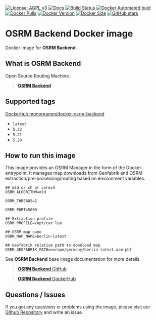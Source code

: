 [![License: AGPL v3][uri_license_image]][uri_license]
[![Docs](https://img.shields.io/badge/Docs-Github%20Pages-blue)](https://monogramm.github.io/osrm-backend/)
[![Build Status](https://travis-ci.org/Monogramm/docker-osrm-backend.svg)](https://travis-ci.org/Monogramm/docker-osrm-backend)
[![Docker Automated buid](https://img.shields.io/docker/cloud/build/monogramm/docker-osrm-backend.svg)](https://hub.docker.com/r/monogramm/docker-osrm-backend/)
[![Docker Pulls](https://img.shields.io/docker/pulls/monogramm/docker-osrm-backend.svg)](https://hub.docker.com/r/monogramm/docker-osrm-backend/)
[![Docker Version](https://images.microbadger.com/badges/version/monogramm/docker-osrm-backend.svg)](https://microbadger.com/images/monogramm/docker-osrm-backend)
[![Docker Size](https://images.microbadger.com/badges/image/monogramm/docker-osrm-backend.svg)](https://microbadger.com/images/monogramm/docker-osrm-backend)
[![GitHub stars](https://img.shields.io/github/stars/Monogramm/docker-osrm-backend?style=social)](https://github.com/Monogramm/docker-osrm-backend)

# **OSRM Backend** Docker image

Docker image for **OSRM Backend**.

## What is **OSRM Backend**

Open Source Routing Machine.

> [**OSRM Backend**](http://project-osrm.org/)

## Supported tags

[Dockerhub monogramm/docker-osrm-backend](https://hub.docker.com/r/monogramm/docker-osrm-backend/)

-   `latest`
-   `5.22`
-   `5.21`
-   `5.20`

## How to run this image

This image provides an OSRM Manager in the form of the Docker entrypoint.
It manages map downloads from Geofabrik and OSRM extraction/pre-processing/routing based on environment variables.

```shell
## mld or ch or corech
OSRM_ALGORITHM=mld

OSRM_THREADS=2

OSRM_PORT=5000

## Extraction profile
OSRM_PROFILE=/opt/car.lua

## OSRM map name
OSRM_MAP_NAME=berlin-latest

## Geofabrik relative path to download map
OSRM_GEOFABRIK_PATH=europe/germany/berlin-latest.osm.pbf
```

See **OSRM Backend** base image documentation for more details.

> [**OSRM Backend** GitHub](https://github.com/Project-OSRM/osrm-backend)

> [**OSRM Backend** DockerHub](https://hub.docker.com/r/osrm/osrm-backend/)

## Questions / Issues

If you got any questions or problems using the image, please visit our [Github Repository](https://github.com/Monogramm/docker-osrm-backend) and write an issue.


[uri_license]: http://www.gnu.org/licenses/agpl.html

[uri_license_image]: https://img.shields.io/badge/License-AGPL%20v3-blue.svg
